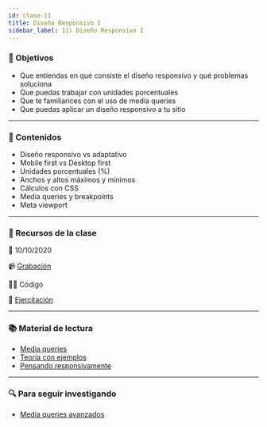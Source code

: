 ```yaml
---
id: clase-11
title: Diseño Responsivo I
sidebar_label: 11) Diseño Responsivo I
---
```


### 🏁 Objetivos

- Que entiendas en qué consiste el diseño responsivo y qué problemas soluciona
- Que puedas trabajar con unidades porcentuales
- Que te familiarices con el uso de media queries
- Que puedas aplicar un diseño responsivo a tu sitio

---

### 📝 Contenidos

- Diseño responsivo vs adaptativo
- Mobile first vs Desktop first
- Unidades porcentuales (%)
- Anchos y altos máximos y mínimos
- Cálculos con CSS
- Media queries y breakpoints
- Meta viewport

---

### 🚀 Recursos de la clase

📆 10/10/2020

📹 [Grabación](https://us02web.zoom.us/rec/share/3xdVEdH8nxPPzmV9Of1C9sruuyxK0HtbrMJ08_EUlbQrtOK2rRNLrXnbtvSv0WrV.1Z1etvwjemyhYzrQ)

👩‍💻 Código

💪 [Ejercitación](https://github.com/Ada-IT/ejercicios-frontend/blob/master/modulo-1/ejercicios/10-dise%C3%B1o-responsivo-I.md)

---

### 📚 Material de lectura

- [Media queries](https://frontend.adaitw.org/docs/html-css/hc16)
- [Teoría con ejemplos](https://ada7matm.github.io/pages/media-query.html)
- [Pensando responsivamente](https://www.freecodecamp.org/news/how-to-start-thinking-responsively/)

---

### 🔍 Para seguir investigando

- [Media queries avanzados](https://css-tricks.com/logic-in-media-queries/)

